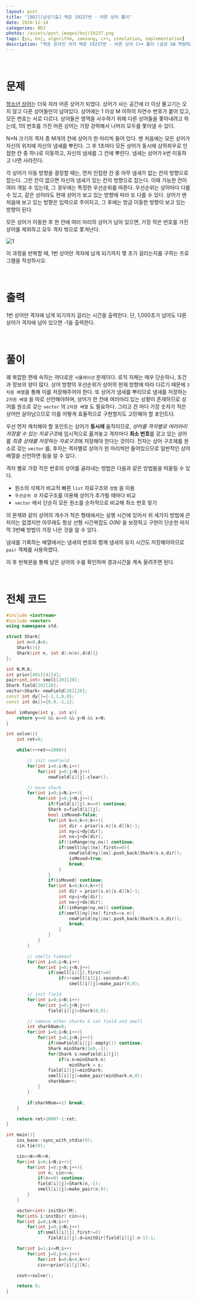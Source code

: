 ```yaml
---
layout: post
title: "[BOJ][삼성기출] 백준 19237번 - 어른 상어 풀이"
date: 2020-12-14
categories: BOJ
photos: /assets/post_images/boj/19237.png
tags: [ps, boj, algorithm, samsung, c++, simulation, implementation]
description: "백준 온라인 저지 백준 19237번 - 어른 상어 C++ 풀이 (삼성 SW 역량테스트 기출)"
---
```


<br>

# 문제

[청소년 상어](https://yjyoon-dev.github.io/boj/2020/11/17/boj-19236/)는 더욱 자라 어른 상어가 되었다. 상어가 사는 공간에 더 이상 물고기는 오지 않고 다른 상어들만이 남아있다. 상어에는 1 이상 M 이하의 자연수 번호가 붙어 있고, 모든 번호는 서로 다르다. 상어들은 영역을 사수하기 위해 다른 상어들을 쫓아내려고 하는데, 1의 번호를 가진 어른 상어는 가장 강력해서 나머지 모두를 쫓아낼 수 있다.

N×N 크기의 격자 중 M개의 칸에 상어가 한 마리씩 들어 있다. 맨 처음에는 모든 상어가 자신의 위치에 자신의 냄새를 뿌린다. 그 후 1초마다 모든 상어가 동시에 상하좌우로 인접한 칸 중 하나로 이동하고, 자신의 냄새를 그 칸에 뿌린다. 냄새는 상어가 k번 이동하고 나면 사라진다.

각 상어가 이동 방향을 결정할 때는, 먼저 인접한 칸 중 아무 냄새가 없는 칸의 방향으로 잡는다. 그런 칸이 없으면 자신의 냄새가 있는 칸의 방향으로 잡는다. 이때 가능한 칸이 여러 개일 수 있는데, 그 경우에는 특정한 우선순위를 따른다. 우선순위는 상어마다 다를 수 있고, 같은 상어라도 현재 상어가 보고 있는 방향에 따라 또 다를 수 있다. 상어가 맨 처음에 보고 있는 방향은 입력으로 주어지고, 그 후에는 방금 이동한 방향이 보고 있는 방향이 된다.

모든 상어가 이동한 후 한 칸에 여러 마리의 상어가 남아 있으면, 가장 작은 번호를 가진 상어를 제외하고 모두 격자 밖으로 쫓겨난다.

![1](https://upload.acmicpc.net/149aa507-f474-43cb-9071-1959bb83d59a/-/preview/)

이 과정을 반복할 때, 1번 상어만 격자에 남게 되기까지 몇 초가 걸리는지를 구하는 프로그램을 작성하시오.

<br>

# 출력

1번 상어만 격자에 남게 되기까지 걸리는 시간을 출력한다. 단, 1,000초가 넘어도 다른 상어가 격자에 남아 있으면 -1을 출력한다.

<br>

# 풀이

꽤 복잡한 편에 속하는 까다로운 `시뮬레이션` 문제이다. 로직 자체는 매우 단순하나, 조건과 정보의 양이 많다. 상어 방향의 우선순위가 상어의 현재 방향에 따라 다르기 때문에 `3차원 배열`을 통해 이를 저장해주어야 한다. 또 상어가 냄새를 뿌리므로 냄새를 저장하는 `2차원 배열` 을 따로 선언해야하며, 상어가 한 칸에 여러마리 있는 상황이 존재하므로 상어를 원소로 갖는 `vector` 의 `2차원 배열` 도 필요하다. 그리고 칸 마다 가장 숫자가 작은 상어만 살아남으므로 이를 어떻게 효율적으로 구현할지도 고민해야 할 포인트다.

우선 먼저 캐치해야 할 포인트는 상어가 **동시에** 움직이므로, *상어를 격자별로 여러마리 저장할 수 있는 자료구조*에 임시적으로 옮겨놓고 격자마다 **최소 번호**를 갖고 있는 상어를 *최종 상태를 저장하는 자료구조*에 저장해야 한다는 것이다. 전자는 상어 구조체를 원소로 갖는 `vector` 를, 후자는 격자별로 상어가 한 마리씩만 들어있으므로 일반적인 상어 배열을 선언하면 됨을 알 수 있다.

격자 별로 가장 작은 번호의 상어를 골라내는 방법은 다음과 같은 방법들을 떠올릴 수 있다.

- 원소의 삭제가 비교적 빠른 `list` 자료구조와 `정렬` 을 이용
- `우선순위 큐` 자료구조를 이용해 상어가 추가될 때마다 비교
- `vector` 에서 단순히 모든 원소를 순차적으로 비교해 최소 번호 찾기

이 문제와 같이 상어의 개수가 적은 형태에서는 실행 시간에 있어서 위 세가지 방법에 큰 차이는 없겠지만 아무래도 항상 선형 시간복잡도 _O(N)_ 을 보장하고 구현이 단순한 마지막 3번째 방법이 가장 나은 것을 알 수 있다.

냄새를 기록하는 배열에서는 냄새의 번호와 함께 냄새의 유지 시간도 저장해야하므로 `pair` 객체를 사용하였다.

이 후 반복문을 통해 남은 상어의 수를 확인하며 경과시간을 계속 올려주면 된다.

<br>

# 전체 코드

```c++
#include <iostream>
#include <vector>
using namespace std;

struct Shark{
    int n=0,d=0;
    Shark(){}
    Shark(int n, int d):n(n),d(d){}
};

int N,M,K;
int prior[401][4][4];
pair<int,int> smell[20][20];
Shark field[20][20];
vector<Shark> newField[20][20];
const int dy[]={-1,1,0,0};
const int dx[]={0,0,-1,1};

bool inRange(int y, int x){
    return y>=0 && x>=0 && y<N && x<N;
}

int solve(){
    int ret=0;

    while(++ret<=1000){

        // init newField
        for(int i=0;i<N;i++)
            for(int j=0;j<N;j++)
                newField[i][j].clear();

        // move shark
        for(int i=0;i<N;i++){
            for(int j=0;j<N;j++){
                if(field[i][j].n==0) continue;
                Shark s=field[i][j];
                bool isMoved=false;
                for(int k=0;k<4;k++){
                    int dir = prior[s.n][s.d][k]-1;
                    int ny=i+dy[dir];
                    int nx=j+dx[dir];
                    if(!inRange(ny,nx)) continue;
                    if(smell[ny][nx].first==0){
                        newField[ny][nx].push_back(Shark(s.n,dir));
                        isMoved=true;
                        break;
                    }
                }
                if(isMoved) continue;
                for(int k=0;k<4;k++){
                    int dir = prior[s.n][s.d][k]-1;
                    int ny=i+dy[dir];
                    int nx=j+dx[dir];
                    if(!inRange(ny,nx)) continue;
                    if(smell[ny][nx].first==s.n){
                        newField[ny][nx].push_back(Shark(s.n,dir));
                        break;
                    }
                }
            }
        }

        // smells timeout
        for(int i=0;i<N;i++)
            for(int j=0;j<N;j++)
                if(smell[i][j].first!=0)
                    if(++smell[i][j].second==K)
                        smell[i][j]=make_pair(0,0);

        // init field
        for(int i=0;i<N;i++)
            for(int j=0;j<N;j++)
                field[i][j]=Shark(0,0);

        // remove other sharks & set field and smell
        int sharkNum=0;
        for(int i=0;i<N;i++){
            for(int j=0;j<N;j++){
                if(newField[i][j].empty()) continue;
                Shark minShark(1e9,-1);
                for(Shark s:newField[i][j])
                    if(s.n<minShark.n)
                        minShark = s;
                field[i][j]=minShark;
                smell[i][j]=make_pair(minShark.n,0);
                sharkNum++;
            }
        }

        if(sharkNum==1) break;
    }

    return ret>1000?-1:ret;
}

int main(){
    ios_base::sync_with_stdio(0);
    cin.tie(0);

    cin>>N>>M>>K;
    for(int i=0;i<N;i++){
        for(int j=0;j<N;j++){
            int n; cin>>n;
            if(n==0) continue;
            field[i][j]=Shark(n,-1);
            smell[i][j]=make_pair(n,0);
        }
    }

    vector<int> initDir(M);
    for(int& i:initDir) cin>>i;
    for(int i=0;i<N;i++)
        for(int j=0;j<N;j++)
            if(smell[i][j].first!=0)
                field[i][j].d=initDir[field[i][j].n-1]-1;

    for(int i=1;i<=M;i++)
        for(int j=0;j<4;j++)
            for(int k=0;k<4;k++)
            cin>>prior[i][j][k];

    cout<<solve();

    return 0;
}
```
